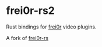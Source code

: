 # frei0r-rs2

Rust bindings for [frei0r](https://dyne.org/software/frei0r/) video plugins.

A fork of [frei0r-rs](https://github.com/kenkinming2002/frei0r-rs)
